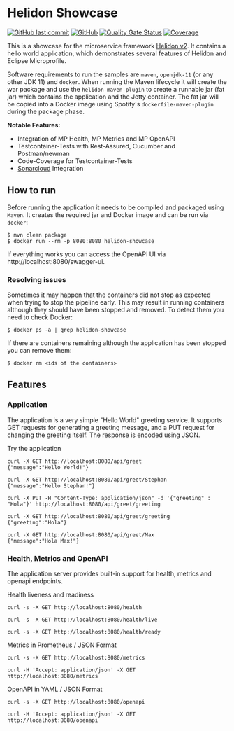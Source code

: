 # Helidon Showcase

[![GitHub last commit](https://img.shields.io/github/last-commit/stephan-mueller/helidon-showcase)](https://github.com/stephan-mueller/helidon-showcase/commits) 
[![GitHub](https://img.shields.io/github/license/stephan-mueller/helidon-showcase)](https://github.com/stephan-mueller/helidon-showcase/blob/master/LICENSE)
[![Quality Gate Status](https://sonarcloud.io/api/project_badges/measure?project=stephan-mueller_helidon-showcase&metric=alert_status)](https://sonarcloud.io/dashboard?id=stephan-mueller_helidon-showcase)
[![Coverage](https://sonarcloud.io/api/project_badges/measure?project=stephan-mueller_helidon-showcase&metric=coverage)](https://sonarcloud.io/dashboard?id=stephan-mueller_helidon-showcase)

This is a showcase for the microservice framework [Helidon v2](https://helidon.io). It contains a hello world application, 
which demonstrates several features of Helidon and Eclipse Microprofile.

Software requirements to run the samples are `maven`, `openjdk-11` (or any other JDK 11) and `docker`. When running the Maven lifecycle 
it will create the war package and use the `helidon-maven-plugin` to create a runnable jar (fat jar) which contains the application 
and the Jetty container. The fat jar will be copied into a Docker image using Spotify's `dockerfile-maven-plugin` during the package phase.

**Notable Features:**
* Integration of MP Health, MP Metrics and MP OpenAPI
* Testcontainer-Tests with Rest-Assured, Cucumber and Postman/newman
* Code-Coverage for Testcontainer-Tests
* [Sonarcloud](https://sonarcloud.io) Integration


## How to run

Before running the application it needs to be compiled and packaged using `Maven`. It creates the required jar and Docker image and can be 
run via `docker`:

```shell script
$ mvn clean package
$ docker run --rm -p 8080:8080 helidon-showcase
```

If everything works you can access the OpenAPI UI via http://localhost:8080/swagger-ui.

### Resolving issues

Sometimes it may happen that the containers did not stop as expected when trying to stop the pipeline early. This may
result in running containers although they should have been stopped and removed. To detect them you need to check
Docker:

```shell script
$ docker ps -a | grep helidon-showcase
```

If there are containers remaining although the application has been stopped you can remove them:

```shell script
$ docker rm <ids of the containers>
```


## Features

### Application 

The application is a very simple "Hello World" greeting service. It supports GET requests for generating a greeting message, and a PUT 
request for changing the greeting itself. The response is encoded using JSON.

Try the application
```shell script
curl -X GET http://localhost:8080/api/greet
{"message":"Hello World!"}

curl -X GET http://localhost:8080/api/greet/Stephan
{"message":"Hello Stephan!"}

curl -X PUT -H "Content-Type: application/json" -d '{"greeting" : "Hola"}' http://localhost:8080/api/greet/greeting

curl -X GET http://localhost:8080/api/greet/greeting
{"greeting":"Hola"}

curl -X GET http://localhost:8080/api/greet/Max
{"message":"Hola Max!"}
```

### Health, Metrics and OpenAPI

The application server provides built-in support for health, metrics and openapi endpoints.

Health liveness and readiness
```shell script
curl -s -X GET http://localhost:8080/health

curl -s -X GET http://localhost:8080/health/live

curl -s -X GET http://localhost:8080/health/ready
```

Metrics in Prometheus / JSON Format
```shell script
curl -s -X GET http://localhost:8080/metrics

curl -H 'Accept: application/json' -X GET http://localhost:8080/metrics
```

OpenAPI in YAML / JSON Format
```shell script
curl -s -X GET http://localhost:8080/openapi

curl -H 'Accept: application/json' -X GET http://localhost:8080/openapi
```